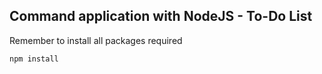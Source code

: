 ## Command application with NodeJS - To-Do List

Remember to install all packages required

```
npm install
```